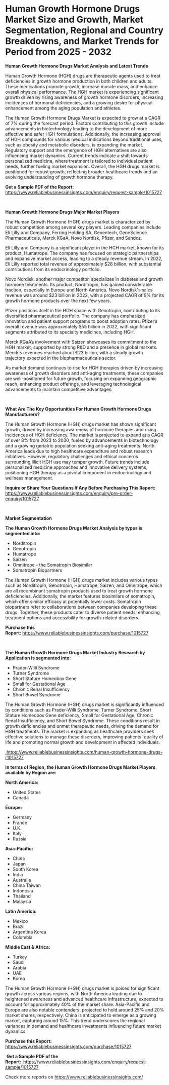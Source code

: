 <p><h1>Human Growth Hormone Drugs Market Size and Growth, Market Segmentation, Regional and Country Breakdowns, and Market Trends for Period from 2025 -  2032</h1></p><p><strong>Human Growth Hormone Drugs Market Analysis and Latest Trends</strong></p>
<p><p>Human Growth Hormone (HGH) drugs are therapeutic agents used to treat deficiencies in growth hormone production in both children and adults. These medications promote growth, increase muscle mass, and enhance overall physical performance. The HGH market is experiencing significant growth driven by rising awareness of growth hormone disorders, increasing incidences of hormonal deficiencies, and a growing desire for physical enhancement among the aging population and athletes.</p><p>The Human Growth Hormone Drugs Market is expected to grow at a CAGR of 7% during the forecast period. Factors contributing to this growth include advancements in biotechnology leading to the development of more effective and safer HGH formulations. Additionally, the increasing approval of HGH compounds for various medical indications beyond traditional uses, such as obesity and metabolic disorders, is expanding the market. Regulatory support and the emergence of HGH alternatives are also influencing market dynamics. Current trends indicate a shift towards personalized medicine, where treatment is tailored to individual patient needs, further fueling market expansion. Overall, the HGH drugs market is positioned for robust growth, reflecting broader healthcare trends and an evolving understanding of growth hormone therapy.</p></p>
<p><strong>Get a Sample PDF of the Report:&nbsp;</strong> <a href="https://www.reliablebusinessinsights.com/enquiry/request-sample/1015727?utm_campaign=2321&utm_medium=2&utm_source=Github&utm_content=ia&utm_term=08032025&utm_id=human-growth-hormone-drugs">https://www.reliablebusinessinsights.com/enquiry/request-sample/1015727</a></p>
<p>&nbsp;</p>
<p><strong>Human Growth Hormone Drugs Major Market Players</strong></p>
<p><p>The Human Growth Hormone (HGH) drugs market is characterized by robust competition among several key players. Leading companies include Eli Lilly and Company, Ferring Holding SA, Genentech, GeneScience Pharmaceuticals, Merck KGaA, Novo Nordisk, Pfizer, and Sandoz.</p><p>Eli Lilly and Company is a significant player in the HGH market, known for its product, Humatrope. The company has focused on strategic partnerships and expansive market access, leading to a steady revenue stream. In 2022, Eli Lilly reported total revenue of approximately $28 billion, with substantial contributions from its endocrinology portfolio.</p><p>Novo Nordisk, another major competitor, specializes in diabetes and growth hormone treatments. Its product, Norditropin, has gained considerable traction, especially in Europe and North America. Novo Nordisk's sales revenue was around $23 billion in 2022, with a projected CAGR of 9% for its growth hormone products over the next few years.</p><p>Pfizer positions itself in the HGH space with Genotropin, contributing to its diversified pharmaceutical portfolio. The company has emphasized innovation and patient support programs to boost adoption rates. Pfizer’s overall revenue was approximately $55 billion in 2022, with significant segments attributed to its specialty medicines, including HGH.</p><p>Merck KGaA’s involvement with Saizen showcases its commitment to the HGH market, supported by strong R&D and a presence in global markets. Merck's revenues reached about €23 billion, with a steady growth trajectory expected in the biopharmaceuticals sector.</p><p>As market demand continues to rise for HGH therapies driven by increasing awareness of growth disorders and anti-aging treatments, these companies are well-positioned for future growth, focusing on expanding geographic reach, enhancing product offerings, and leveraging technological advancements to maintain competitive advantages.</p></p>
<p>&nbsp;</p>
<p><strong>What Are The Key Opportunities For Human Growth Hormone Drugs Manufacturers?</strong></p>
<p><p>The Human Growth Hormone (HGH) drugs market has shown significant growth, driven by increasing awareness of hormone therapies and rising incidences of HGH deficiency. The market is projected to expand at a CAGR of over 8% from 2023 to 2030, fueled by advancements in biotechnology and a growing geriatric population seeking anti-aging treatments. North America leads due to high healthcare expenditure and robust research initiatives. However, regulatory challenges and ethical concerns surrounding illicit HGH use may temper growth. Future trends include personalized medicine approaches and innovative delivery systems, positioning HGH therapy as a pivotal component in endocrinology and wellness management.</p></p>
<p><strong>Inquire or Share Your Questions If Any Before Purchasing This Report:</strong> <a href="https://www.reliablebusinessinsights.com/enquiry/pre-order-enquiry/1015727?utm_campaign=2321&utm_medium=2&utm_source=Github&utm_content=ia&utm_term=08032025&utm_id=human-growth-hormone-drugs">https://www.reliablebusinessinsights.com/enquiry/pre-order-enquiry/1015727</a></p>
<p>&nbsp;</p>
<p><strong>Market Segmentation</strong></p>
<p><strong>The Human Growth Hormone Drugs Market Analysis by types is segmented into:</strong></p>
<p><ul><li>Norditropin</li><li>Genotropin</li><li>Humatrope</li><li>Saizen</li><li>Omnitrope - the Somatropin Biosimilar</li><li>Somatropin Biopartners</li></ul></p>
<p><p>The Human Growth Hormone (HGH) drugs market includes various types such as Norditropin, Genotropin, Humatrope, Saizen, and Omnitrope, which are all recombinant somatropin products used to treat growth hormone deficiencies. Additionally, the market features biosimilars of somatropin, which offer similar efficacy at potentially lower costs. Somatropin biopartners refer to collaborations between companies developing these drugs. Together, these products cater to diverse patient needs, enhancing treatment options and accessibility for growth-related disorders.</p></p>
<p><strong>Purchase this Report:&nbsp;</strong><a href="https://www.reliablebusinessinsights.com/purchase/1015727?utm_campaign=2321&utm_medium=2&utm_source=Github&utm_content=ia&utm_term=08032025&utm_id=human-growth-hormone-drugs">https://www.reliablebusinessinsights.com/purchase/1015727</a></p>
<p>&nbsp;</p>
<p><strong>The Human Growth Hormone Drugs Market Industry Research by Application is segmented into:</strong></p>
<p><ul><li>Prader-Willi Syndrome</li><li>Turner Syndrome</li><li>Short Stature Homeobox Gene</li><li>Small for Gestational Age</li><li>Chronic Renal Insufficiency</li><li>Short Bowel Syndrome</li></ul></p>
<p><p>The Human Growth Hormone (HGH) drugs market is significantly influenced by conditions such as Prader-Willi Syndrome, Turner Syndrome, Short Stature Homeobox Gene deficiency, Small for Gestational Age, Chronic Renal Insufficiency, and Short Bowel Syndrome. These conditions result in growth deficiencies and unmet therapeutic needs, driving the demand for HGH treatments. The market is expanding as healthcare providers seek effective solutions to manage these disorders, improving patients' quality of life and promoting normal growth and development in affected individuals.</p></p>
<p><a href="https://www.reliablebusinessinsights.com/human-growth-hormone-drugs-r1015727?utm_campaign=2321&utm_medium=2&utm_source=Github&utm_content=ia&utm_term=08032025&utm_id=human-growth-hormone-drugs">&nbsp;https://www.reliablebusinessinsights.com/human-growth-hormone-drugs-r1015727</a></p>
<p><strong>In terms of Region, the Human Growth Hormone Drugs Market Players available by Region are:</strong></p>
<p>
    <p> <strong> North America: </strong>
        <ul>
            <li>United States</li>
            <li>Canada</li>
        </ul>
        </p> 
    <p> <strong> Europe: </strong>
        <ul>
            <li>Germany</li>
            <li>France</li>
            <li>U.K.</li>
            <li>Italy</li>
            <li>Russia</li>
        </ul>
        </p> 
    <p> <strong> Asia-Pacific: </strong>
        <ul>
            <li>China</li>
            <li>Japan</li>
            <li>South Korea</li>
            <li>India</li>
            <li>Australia</li>
            <li>China Taiwan</li>
            <li>Indonesia</li>
            <li>Thailand</li>
            <li>Malaysia</li>
        </ul>
        </p> 
    <p> <strong> Latin America: </strong>
        <ul>
            <li>Mexico</li>
            <li>Brazil</li>
            <li>Argentina Korea</li>
            <li>Colombia</li>
        </ul>
        </p> 
    <p> <strong> Middle East & Africa: </strong>
        <ul>
            <li>Turkey</li>
            <li>Saudi</li>
            <li>Arabia</li>
            <li>UAE</li>
            <li>Korea</li>
        </ul>
    </p>
    </p>
<p><p>The Human Growth Hormone (HGH) drugs market is poised for significant growth across various regions, with North America leading due to heightened awareness and advanced healthcare infrastructure, expected to account for approximately 40% of the market share. Asia-Pacific and Europe are also notable contenders, projected to hold around 25% and 20% market shares, respectively. China is anticipated to emerge as a growing market, capturing around 15%. This trend underscores the regional variances in demand and healthcare investments influencing future market dynamics. </p></p>
<p><strong>Purchase this Report: </strong><a href="https://www.reliablebusinessinsights.com/purchase/1015727?utm_campaign=2321&utm_medium=2&utm_source=Github&utm_content=ia&utm_term=08032025&utm_id=human-growth-hormone-drugs">https://www.reliablebusinessinsights.com/purchase/1015727</a></p>
<p>&nbsp;<strong>Get a Sample PDF of the Report:&nbsp;&nbsp;</strong><a href="https://www.reliablebusinessinsights.com/enquiry/request-sample/1015727?utm_campaign=2321&utm_medium=2&utm_source=Github&utm_content=ia&utm_term=08032025&utm_id=human-growth-hormone-drugs">https://www.reliablebusinessinsights.com/enquiry/request-sample/1015727</a></p>
<p><strong></strong></p>
<p>Check more reports on <a href="https://www.reliablebusinessinsights.com/?utm_campaign=2321&utm_medium=2&utm_source=Github&utm_content=ia&utm_term=08032025&utm_id=human-growth-hormone-drugs">https://www.reliablebusinessinsights.com/</a></p>
